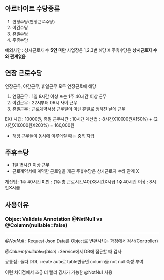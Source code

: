 

## 아르바이트 수당종류
1. 연장수당(연장근로수당)
2. 야간수당
3. 휴일수당
4. 주휴수당

예외사항 : 상시근로자 수 **5인 미만** 사업장은 1,2,3번 해당 X 주휴수당은 **상시근로자 수와 관계없음**

## 연장 근로수당
연장근무, 야간근무, 휴일근무 모두 연장근로에 해당
1. 연장근무
: 1일 8시간 이상 또는 1주 40시간 이상 근무
2. 야간근무
: 22시부터 06시 사이 근무
3. 휴일근무
: 근로계약서상 근무일이 아닌 휴일로 정해진 날에 근무

EX) 시급 : 10000원, 휴일 근무시간 : 10시간
계산법 : (8시간X10000원X150%) + (2시간X10000원X200%) = 160,000원 

* 해당 근무들이 동시에 이루어질 때는 중복 지급

## 주휴수당
- 1일 15시간 이상 근무
- 근로계약서에 계약한 근로일을 개근
주휴수당은 상시근로자 수와 관계 X

계산법 : 1주 40시간 미만 : (1주 총 근로시간/40)X8시간X시급
         1주 40시간 이상 : 8시간X시급

## 사용이유
### Object Validate Annotation @NotNull vs @Column(nullable=false)
***
*@NotNull*
: Request Json Data를 Object로 변환시키는 과정에서 검사(Controller)

*@Column(nullable=false)*
: Service에서 DB에 접근할 때 검사

공통점 : 둘다 DDL create auto로 table만들면 column들 not null 속성 부여

이런 차이점에서 조금 더 빨리 검사가 가능한 @NotNull 사용
